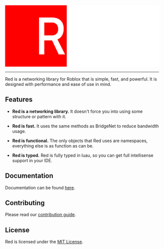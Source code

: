 <div align="center">
	<img src="docs/public/logo.png" alt="Red" />
</div>

<hr />

Red is a networking library for Roblox that is simple, fast, and powerful. It is designed with performance and ease of use in mind.

## Features

- **Red is a networking library.** It doesn't force you into using some structure or pattern with it.

- **Red is fast.** It uses the same methods as BridgeNet to reduce bandwidth usage.

- **Red is functional.** The only objects that Red uses are namespaces, everything else is as function as can be.

- **Red is typed.** Red is fully typed in luau, so you can get full intellisense support in your IDE.

## Documentation

Documentation can be found [here](https://redblox.dev).

## Contributing

Please read our [contribution guide](CONTRIBUTING.md).

## License

Red is licensed under the [MIT License](LICENSE).